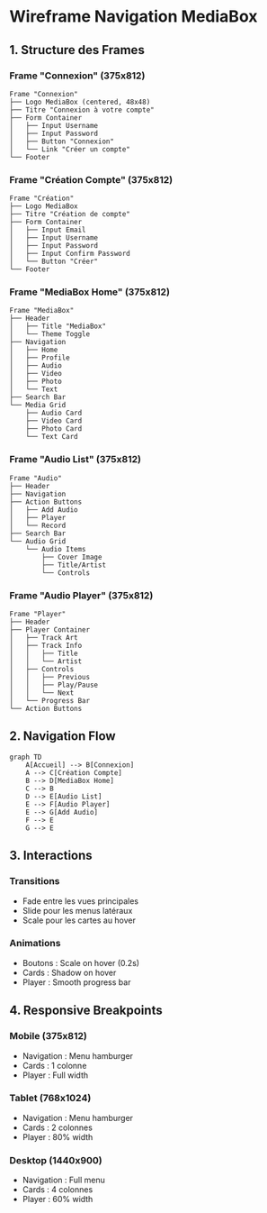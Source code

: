 # Wireframe Navigation MediaBox

## 1. Structure des Frames

### Frame "Connexion" (375x812)
```figma
Frame "Connexion"
├── Logo MediaBox (centered, 48x48)
├── Titre "Connexion à votre compte"
├── Form Container
│   ├── Input Username
│   ├── Input Password
│   ├── Button "Connexion"
│   └── Link "Créer un compte"
└── Footer
```

### Frame "Création Compte" (375x812)
```figma
Frame "Création"
├── Logo MediaBox
├── Titre "Création de compte"
├── Form Container
│   ├── Input Email
│   ├── Input Username
│   ├── Input Password
│   ├── Input Confirm Password
│   └── Button "Créer"
└── Footer
```

### Frame "MediaBox Home" (375x812)
```figma
Frame "MediaBox"
├── Header
│   ├── Title "MediaBox"
│   └── Theme Toggle
├── Navigation
│   ├── Home
│   ├── Profile
│   ├── Audio
│   ├── Video
│   ├── Photo
│   └── Text
├── Search Bar
└── Media Grid
    ├── Audio Card
    ├── Video Card
    ├── Photo Card
    └── Text Card
```

### Frame "Audio List" (375x812)
```figma
Frame "Audio"
├── Header
├── Navigation
├── Action Buttons
│   ├── Add Audio
│   ├── Player
│   └── Record
├── Search Bar
└── Audio Grid
    └── Audio Items
        ├── Cover Image
        ├── Title/Artist
        └── Controls
```

### Frame "Audio Player" (375x812)
```figma
Frame "Player"
├── Header
├── Player Container
│   ├── Track Art
│   ├── Track Info
│   │   ├── Title
│   │   └── Artist
│   ├── Controls
│   │   ├── Previous
│   │   ├── Play/Pause
│   │   └── Next
│   └── Progress Bar
└── Action Buttons
```

## 2. Navigation Flow

```mermaid
graph TD
    A[Accueil] --> B[Connexion]
    A --> C[Création Compte]
    B --> D[MediaBox Home]
    C --> B
    D --> E[Audio List]
    E --> F[Audio Player]
    E --> G[Add Audio]
    F --> E
    G --> E
```

## 3. Interactions

### Transitions
- Fade entre les vues principales
- Slide pour les menus latéraux
- Scale pour les cartes au hover

### Animations
- Boutons : Scale on hover (0.2s)
- Cards : Shadow on hover
- Player : Smooth progress bar

## 4. Responsive Breakpoints

### Mobile (375x812)
- Navigation : Menu hamburger
- Cards : 1 colonne
- Player : Full width

### Tablet (768x1024)
- Navigation : Menu hamburger
- Cards : 2 colonnes
- Player : 80% width

### Desktop (1440x900)
- Navigation : Full menu
- Cards : 4 colonnes
- Player : 60% width
